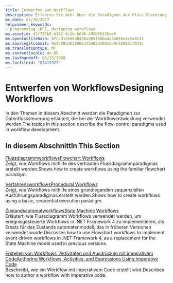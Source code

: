```yaml
---
title: Entwerfen von Workflows
description: Erfahren Sie mehr über die Paradigmen der Fluss Steuerung, z. b. Flussdiagramm, Prozeduren und Zustands Automat, in Workflows zum entwickeln und Erstellen von Workflows mit imperativem Code.
ms.date: 03/30/2017
helpviewer_keywords:
- programming [WF], designing workflows
ms.assetid: 41f727b5-b142-4c1b-b046-492b96135ae6
ms.openlocfilehash: 07ccd1de6648438ad65f88bada3e055e1e2a4134
ms.sourcegitcommit: 9a4488a3625866335e83a20da5e9c5286b1f034c
ms.translationtype: MT
ms.contentlocale: de-DE
ms.lasthandoff: 05/15/2020
ms.locfileid: "83419927"
---
```

# <a name="designing-workflows"></a><span data-ttu-id="457e5-103">Entwerfen von Workflows</span><span class="sxs-lookup"><span data-stu-id="457e5-103">Designing Workflows</span></span>
<span data-ttu-id="457e5-104">In den Themen in diesem Abschnitt werden die Paradigmen zur Datenflusssteuerung erläutert, die bei der Workflowentwicklung verwendet werden.</span><span class="sxs-lookup"><span data-stu-id="457e5-104">The topics in this section describe the flow-control paradigms used in workflow development.</span></span>  
  
## <a name="in-this-section"></a><span data-ttu-id="457e5-105">In diesem Abschnitt</span><span class="sxs-lookup"><span data-stu-id="457e5-105">In This Section</span></span>  
 [<span data-ttu-id="457e5-106">Flussdiagrammworkflows</span><span class="sxs-lookup"><span data-stu-id="457e5-106">Flowchart Workflows</span></span>](flowchart-workflows.md)  
 <span data-ttu-id="457e5-107">Zeigt, wie Workflows mithilfe des vertrauten Flussdiagrammparadigmas erstellt werden.</span><span class="sxs-lookup"><span data-stu-id="457e5-107">Shows how to create workflows using the familiar flowchart paradigm.</span></span>  
  
 [<span data-ttu-id="457e5-108">Verfahrensworkflows</span><span class="sxs-lookup"><span data-stu-id="457e5-108">Procedural Workflows</span></span>](procedural-workflows.md)  
 <span data-ttu-id="457e5-109">Zeigt, wie Workflows mithilfe eines grundlegenden sequenziellen Ausführungsparadigmas erstellt werden.</span><span class="sxs-lookup"><span data-stu-id="457e5-109">Shows how to create workflows using a basic, sequential execution paradigm.</span></span>  
  
 [<span data-ttu-id="457e5-110">Zustandsautomatworkflows</span><span class="sxs-lookup"><span data-stu-id="457e5-110">State Machine Workflows</span></span>](state-machine-workflows.md)  
 <span data-ttu-id="457e5-111">Erläutert, wie Flussdiagramm Workflows verwendet werden, um ereignisgesteuerte Workflows in .NET Framework 4 zu implementieren, als Ersatz für das Zustands automatenmodell, das in früheren Versionen verwendet wurde.</span><span class="sxs-lookup"><span data-stu-id="457e5-111">Discusses how to use Flowchart workflows to implement event-driven workflows in .NET Framework 4, as a replacement for the State Machine model used in previous versions.</span></span>  
  
 [<span data-ttu-id="457e5-112">Erstellen von Workflows, Aktivitäten und Ausdrücken mit imperativem Code</span><span class="sxs-lookup"><span data-stu-id="457e5-112">Authoring Workflows, Activities, and Expressions Using Imperative Code</span></span>](authoring-workflows-activities-and-expressions-using-imperative-code.md)  
 <span data-ttu-id="457e5-113">Beschreibt, wie ein Workflow mit imperativem Code erstellt wird.</span><span class="sxs-lookup"><span data-stu-id="457e5-113">Describes how to author a workflow with imperative code.</span></span>
